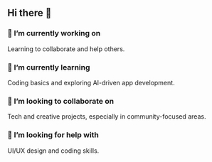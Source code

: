 ## Hi there 👋  

### 🔭 I’m currently working on  
Learning to collaborate and help others.  

### 🌱 I’m currently learning  
Coding basics and exploring AI-driven app development.  

### 📍 I’m looking to collaborate on  
Tech and creative projects, especially in community-focused areas.  

### 🤔 I’m looking for help with  
UI/UX design and coding skills.  
